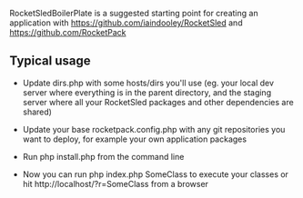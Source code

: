 RocketSledBoilerPlate is a suggested starting point for creating an application
with https://github.com/iaindooley/RocketSled and https://github.com/RocketPack

## Typical usage

* Update dirs.php with some hosts/dirs you'll use (eg. your local dev server where
  everything is in the parent directory, and the staging server where 
  all your RocketSled packages and other dependencies are shared)

* Update your base rocketpack.config.php with any git repositories you want to deploy,
  for example your own application packages

* Run php install.php from the command line

* Now you can run php index.php SomeClass to execute your classes or hit 
  http://localhost/?r=SomeClass from a browser
